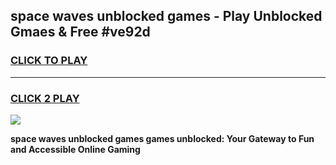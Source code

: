 
## space waves unblocked games - Play Unblocked Gmaes & Free #ve92d
<h3>
<a href="https://premium.freeplayer.one?title=space_waves_unblocked_games&ref=03M">CLICK TO PLAY</a></h3>
<hr>

<h3>
<a href="https://premium.freeplayer.one?title=space_waves_unblocked_games&ref=03M">CLICK 2 PLAY</a>
  
</h3>

<a href="https://premium.freeplayer.one?title=space_waves_unblocked_games&ref=03M"><img src="https://clearcache.store/games.png"></a>


**space waves unblocked games games unblocked: Your Gateway to Fun and Accessible Online Gaming**
